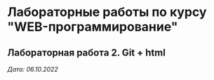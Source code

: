 # Лабораторные работы по курсу "WEB-программирование"

## Лабораторная работа 2. Git + html

*Дата: 06.10.2022*
